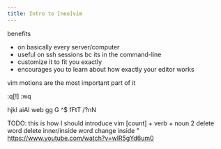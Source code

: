 ```yaml
---
title: Intro to [neo]vim
---
```


benefits
* on basically every server/computer
* useful on ssh sessions bc its in the command-line
* customize it to fit you exactly
* encourages you to learn about how exactly your editor works

vim motions are the most important part of it

:q[!]
:wq

hjkl
aiAI
web
gg
G
^$
fFtT
/?nN

TODO: this is how I should introduce vim
[count] + verb + noun
2 delete word
delete inner/inside word
change inside "
https://www.youtube.com/watch?v=wlR5gYd6um0
